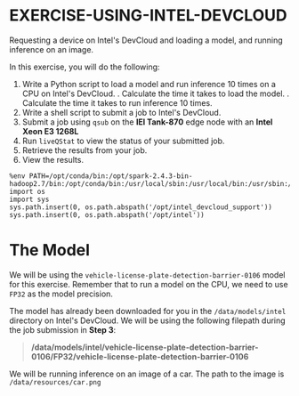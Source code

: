 # EXERCISE-USING-INTEL-DEVCLOUD

Requesting a device on Intel's DevCloud and loading a model, and running inference on an image.

In this exercise, you will do the following:

1. Write a Python script to load a model and run inference 10 times on a CPU on Intel's DevCloud.
    . Calculate the time it takes to load the model.
    . Calculate the time it takes to run inference 10 times.
2. Write a shell script to submit a job to Intel's DevCloud.
3. Submit a job using <code>qsub</code> on the <strong>IEI Tank-870</strong> edge node with an <strong>Intel Xeon E3 1268L</strong>
4. Run <code>liveQStat</code> to view the status of your submitted job.
5. Retrieve the results from your job.
6. View the results.
    
<pre><code>%env PATH=/opt/conda/bin:/opt/spark-2.4.3-bin-hadoop2.7/bin:/opt/conda/bin:/usr/local/sbin:/usr/local/bin:/usr/sbin:/usr/bin:/sbin:/bin:/opt/intel_devcloud_support
import os
import sys
sys.path.insert(0, os.path.abspath('/opt/intel_devcloud_support'))
sys.path.insert(0, os.path.abspath('/opt/intel'))</code></pre>

# The Model

We will be using the `vehicle-license-plate-detection-barrier-0106` model for this exercise. Remember that to run a model on the CPU, we need to use `FP32` as the model precision.

The model has already been downloaded for you in the `/data/models/intel` directory on Intel's DevCloud. We will be using the following filepath during the job submission in **Step 3**:

> **/data/models/intel/vehicle-license-plate-detection-barrier-0106/FP32/vehicle-license-plate-detection-barrier-0106**

We will be running inference on an image of a car. The path to the image is `/data/resources/car.png`


